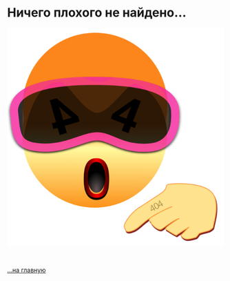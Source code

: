 
<div class="navi"><nav id="navi"><!-- js --></nav></div>

# Ничего плохого не найдено…

<span id="img-e404" class="img e404" onclick="imgResize(100)"><a href="/">![img](assets/svg/e404.svg)</a></span>


<br>

[…на главную](/)

<br>


<!-- ![img](assets/svg/comp-end.svg) -->

<script src="https://a374.ru/assets/js/navi.js"></script>